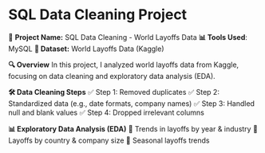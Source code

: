 # SQL Data Cleaning Project
📌 **Project Name:** SQL Data Cleaning - World Layoffs Data
**📊 Tools Used**: MySQL
**📂 Dataset:** World Layoffs Data (Kaggle)

**🔍 Overview**
In this project, I analyzed world layoffs data from Kaggle, focusing on data cleaning and exploratory data analysis (EDA).

**🛠 Data Cleaning Steps**
✅ Step 1: Removed duplicates
✅ Step 2: Standardized data (e.g., date formats, company names)
✅ Step 3: Handled null and blank values
✅ Step 4: Dropped irrelevant columns

**📊 Exploratory Data Analysis (EDA)**
🔹 Trends in layoffs by year & industry
🔹 Layoffs by country & company size
🔹 Seasonal layoffs trends
